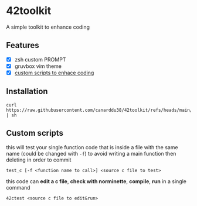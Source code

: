 # 42toolkit
A simple toolkit to enhance coding

## Features
- [x] zsh custom PROMPT
- [x] gruvbox vim theme
- [x] [custom scripts to enhace coding](#custom-scripts)

## Installation
```
curl https://raw.githubusercontent.com/canarddu38/42toolkit/refs/heads/main/42toolkit.sh | sh 
```

## Custom scripts
this will test your single function code that is inside a file with the same name (could be changed with `-f`) to avoid writing a main function then deleting in order to commit

`test_c [-f <function name to call>] <source c file to test>`


this code can **edit a c file**, **check with norminette**, **compile**, **run** in a single command

`42ctest <source c file to edit&run>`
